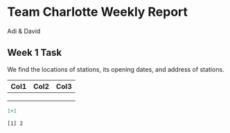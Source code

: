 # Team Charlotte Weekly Report
Adi & David

## Week 1 Task

We find the locations of stations, its opening dates, and address of
stations.

| Col1 | Col2 | Col3 |
|------|------|------|
|      |      |      |
|      |      |      |
|      |      |      |

``` r
1+1
```

    [1] 2
